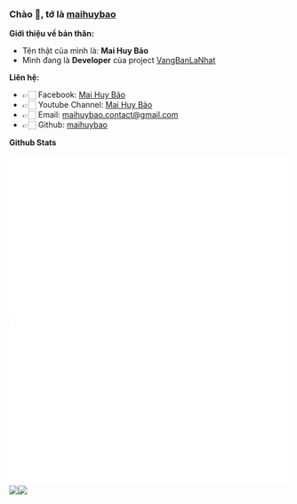 ### Chào 👋, tớ là [maihuybao](https://github.com/maihuybao)

**Giới thiệu về bản thân:**

 - Tên thật của mình là: **Mai Huy Bảo**
 - Mình đang là **Developer** của project [VangBanLaNhat](https://github.com/VangBanLaNhat)

**Liên hệ:**
 
 - 👉🏻 Facebook: [Mai Huy Bảo](https://fb.me/JustOnly.MaiHuyBao.Official)
 - 👉🏻 Youtube Channel: [Mai Huy Bảo](https://www.youtube.com/channel/maihuybao)
 - 👉🏻 Email: [maihuybao.contact@gmail.com](mailto:maihuybao.contact@gmail.com)
 - 👉🏻 Github: [maihuybao](https://github.com/maihuybao)

**Github Stats**

![](https://raw.githubusercontent.com/maihuybao/stats/master/generated/overview.svg)![](https://raw.githubusercontent.com/maihuybao/stats/master/generated/languages.svg)
![](https://github-readme-stats.vercel.app/api?username=maihuybao&include_all_commits=true&count_private=true&show_icons=true)![](http://github-readme-streak-stats.herokuapp.com?user=maihuybao) 
